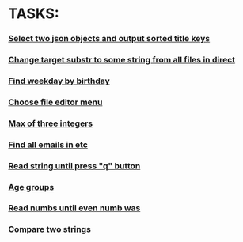 # TASKS:
### [Select two json objects and output sorted title keys](script.sh)

### [Change target substr to some string from all files in direct ](change_str.sh)

### [Find weekday by birthday](weekday_by_birthday.sh)

### [Choose file editor menu](choose_file_editor.sh)

### [Max of three integers](max_of_three_int.sh)

### [Find all emails in etc](find_all_emails_in_etc.sh)

### [Read string until press "q" button](read_str_until_press_q.sh)

### [Age groups](age_group.sh)

### [Read numbs until even numb was](read_until_even_numb.sh)

### [Compare two strings](two_string_compare.sh)
